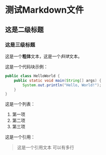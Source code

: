 <link rel="stylesheet" href="../../css/md-style.css">
<div class="md-container">

# 测试Markdown文件

## 这是二级标题

### 这是三级标题

这是一个**粗体**文本，这是一个*斜体*文本。

这是一个代码块示例：

```java
public class HelloWorld {
    public static void main(String[] args) {
        System.out.println("Hello, World!");
    }
}
```

这是一个列表：

1. 第一项
2. 第二项
3. 第三项

这是一个引用：

> 这是一个引用文本
> 可以有多行

</div>